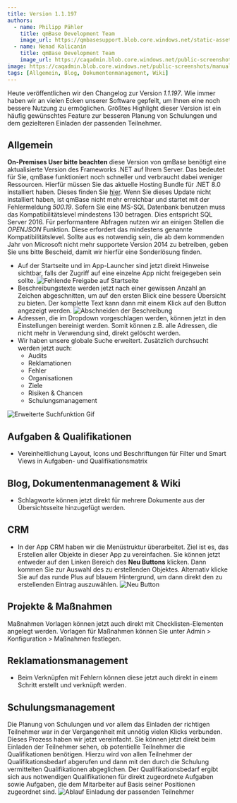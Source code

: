 ```yaml
---
title: Version 1.1.197
authors:
  - name: Philipp Pähler
    title: qmBase Development Team
    image_url: https://qmbasesupport.blob.core.windows.net/static-assets/img/persons/paehler_round.png
  - name: Nenad Kalicanin
    title: qmBase Development Team
    image_url: https://caqadmin.blob.core.windows.net/public-screenshots/manual-screenshots/nenad-profilePicture.jpg
image: https://caqadmin.blob.core.windows.net/public-screenshots/manual-screenshots/Screenshot%202023-11-15_crm_rating.png
tags: [Allgemein, Blog, Dokumentenmanagement, Wiki]
---
```


Heute veröffentlichen wir den Changelog zur Version _1.1.197_. Wie immer haben wir an vielen Ecken unserer Software gepfeilt, um Ihnen eine noch bessere Nutzung zu ermöglichen.
Größtes Highlight dieser Version ist ein häufig gewünschtes Feature zur besseren Planung von Schulungen und dem gezielteren Einladen der passenden Teilnehmer.

<!--truncate-->

## Allgemein

**On-Premises User bitte beachten** diese Version von qmBase benötigt eine aktualisierte Version des Frameworks .NET auf Ihrem Server.
Das bedeutet für Sie, qmBase funktioniert noch schneller und verbraucht dabei weniger Ressourcen.
Hierfür müssen Sie das aktuelle Hosting Bundle für .NET 8.0 installiert haben. Dieses finden Sie [hier](https://dotnet.microsoft.com/en-us/download/dotnet/8.0).
Wenn Sie dieses Update nicht installiert haben, ist qmBase nicht mehr erreichbar und startet mit der Fehlermeldung _500.19_.
Sofern Sie eine MS-SQL Datenbank benutzen muss das Kompatibilitätslevel mindestens 130 betragen. Dies entspricht SQL Server 2016.
Für performantere Abfragen nutzen wir an einigen Stellen die _OPENJSON_ Funktion. Diese erfordert das mindestens genannte Kompatibilitätslevel.
Sollte aus es notwendig sein, die ab dem kommenden Jahr von Microsoft nicht mehr supportete Version 2014 zu betreiben, geben Sie uns bitte Bescheid, damit wir hierfür eine Sonderlösung finden.

- Auf der Startseite und im App-Launcher sind jetzt direkt Hinweise sichtbar, falls der Zugriff auf eine einzelne App nicht freigegeben sein sollte.
  ![Fehlende Freigabe auf Startseite](https://caqadmin.blob.core.windows.net/public-screenshots/manual-screenshots/Screenshot%202023-11-21_startpageAccess.png)
- Beschreibungstexte werden jetzt nach einer gewissen Anzahl an Zeichen abgeschnitten, um auf den ersten Blick eine bessere Übersicht zu bieten. Der komplette Text kann dann mit einem Klick auf den Button angezeigt werden.
  ![Abschneiden der Beschreibung](https://caqadmin.blob.core.windows.net/public-screenshots/manual-screenshots/2023-11-21_description-truncate.png)
- Adressen, die im Dropdown vorgeschlagen werden, können jetzt in den Einstellungen bereinigt werden. Somit können z.B. alle Adressen, die nicht mehr in Verwendung sind, direkt gelöscht werden.
- Wir haben unsere globale Suche erweitert. Zusätzlich durchsucht werden jetzt auch:
  - Audits
  - Reklamationen
  - Fehler
  - Organisationen
  - Ziele
  - Risiken & Chancen
  - Schulungsmanagement

![Erweiterte Suchfunktion Gif](https://caqadmin.blob.core.windows.net/public-screenshots/manual-screenshots/Search_extension.gif)

## Aufgaben & Qualifikationen

- Vereinheitlichung Layout, Icons und Beschriftungen für Filter und Smart Views in Aufgaben- und Qualifikationsmatrix

## Blog, Dokumentenmanagement & Wiki

- Schlagworte können jetzt direkt für mehrere Dokumente aus der Übersichtsseite hinzugefügt werden.

## CRM

- In der App CRM haben wir die Menüstruktur überarbeitet. Ziel ist es, das Erstellen aller Objekte in dieser App zu vereinfachen.
  Sie können jetzt entweder auf den Linken Bereich des **Neu Buttons** klicken. Dann kommen Sie zur Auswahl des zu erstellenden Objektes.
  Alternativ klicke Sie auf das runde Plus auf blauem Hintergrund, um dann direkt den zu erstellenden Eintrag auszuwählen.
  ![Neu Button](https://caqadmin.blob.core.windows.net/public-screenshots/manual-screenshots/Screenshot%202023-12-11_newButton.png)

## Projekte & Maßnahmen

Maßnahmen Vorlagen können jetzt auch direkt mit Checklisten-Elementen angelegt werden. Vorlagen für Maßnahmen können Sie unter Admin > Konfiguration > Maßnahmen festlegen.

## Reklamationsmanagement

- Beim Verknüpfen mit Fehlern können diese jetzt auch direkt in einem Schritt erstellt und verknüpft werden.

## Schulungsmanagement

Die Planung von Schulungen und vor allem das Einladen der richtigen Teilnehmer war in der Vergangenheit mit unnötig vielen Klicks verbunden.
Dieses Prozess haben wir jetzt vereinfacht. Sie können jetzt direkt beim Einladen der Teilnehmer sehen, ob potentielle Teilnehmer die Qualifikationen benötigen.
Hierzu wird von allen Teilnehmer der Qualifikationsbedarf abgerufen und dann mit den durch die Schulung vermittelten Qualifikationen abgeglichen.
Der Qualifikationsbedarf ergibt sich aus notwendigen Qualifikationen für direkt zugeordnete Aufgaben sowie Aufgaben, die dem Mitarbeiter auf Basis seiner Positionen zugeordnet sind.
![Ablauf Einladung der passenden Teilnehmer](https://caqadmin.blob.core.windows.net/public-screenshots/manual-screenshots/20231218_trainingRequiredQualifications.gif)
